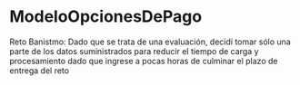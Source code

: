 # ModeloOpcionesDePago
Reto Banistmo:
Dado que se trata de una evaluación, decidí tomar sólo una parte de los datos suministrados para reducir el tiempo de carga y procesamiento dado que ingrese a pocas horas de culminar el plazo de entrega del reto 
